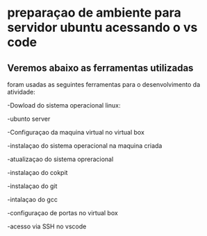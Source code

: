 # preparaçao de ambiente para servidor ubuntu acessando o vs code

## Veremos abaixo as ferramentas utilizadas 
foram usadas as seguintes ferramentas para o desenvolvimento da atividade:

-Dowload do sistema operacional linux:

-ubunto server

-Configuraçao da maquina virtual no virtual box 

-instalaçao do sistema operacional na maquina criada

-atualizaçao do sistema opreracional

-instalaçao do cokpit

-instalaçao do git

-intalaçao do gcc

-configuraçao de portas no virtual box 

-acesso via SSH no vscode
    